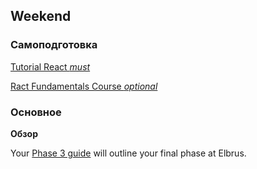 ## Weekend

### Самоподготовка

[Tutorial React *must*](https://ru.reactjs.org/docs/hello-world.html)

[Ract Fundamentals Course *optional*](https://www.codecademy.com/courses/react-101)

### Основное

**Обзор**

Your [Phase 3 guide](../../../../../phase-3) will outline your final phase at Elbrus.

